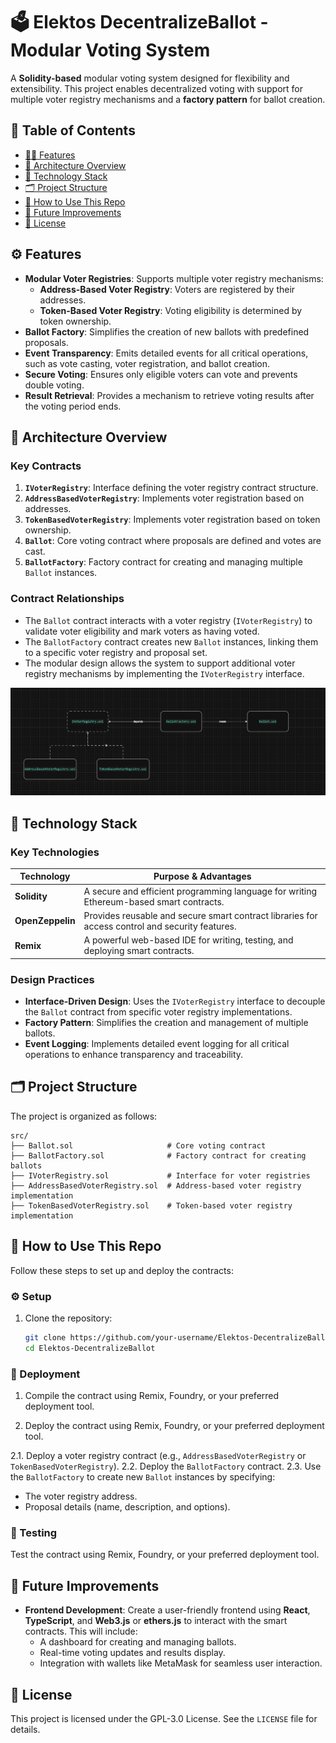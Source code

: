 # 🗳️ Elektos DecentralizeBallot - Modular Voting System

A **Solidity-based** modular voting system designed for flexibility and extensibility. This project enables decentralized voting with support for multiple voter registry mechanisms and a **factory pattern** for ballot creation.

## 📑 Table of Contents
- [🧑‍💻 Features](#️-features)
- [📐 Architecture Overview](#️-architecture-overview)
- [🎨 Technology Stack](#-technology-stack)
- [🗂️ Project Structure](#-project-structure)
- [📖 How to Use This Repo](#-how-to-use-this-repo)
- [🔮 Future Improvements](#-future-improvements)
- [📜 License](#-license)

## ⚙️ Features
- **Modular Voter Registries**: Supports multiple voter registry mechanisms:
  - **Address-Based Voter Registry**: Voters are registered by their addresses.
  - **Token-Based Voter Registry**: Voting eligibility is determined by token ownership.
- **Ballot Factory**: Simplifies the creation of new ballots with predefined proposals.
- **Event Transparency**: Emits detailed events for all critical operations, such as vote casting, voter registration, and ballot creation.
- **Secure Voting**: Ensures only eligible voters can vote and prevents double voting.
- **Result Retrieval**: Provides a mechanism to retrieve voting results after the voting period ends.

## 📐 Architecture Overview

### Key Contracts
1. **`IVoterRegistry`**: Interface defining the voter registry contract structure.
2. **`AddressBasedVoterRegistry`**: Implements voter registration based on addresses.
3. **`TokenBasedVoterRegistry`**: Implements voter registration based on token ownership.
4. **`Ballot`**: Core voting contract where proposals are defined and votes are cast.
5. **`BallotFactory`**: Factory contract for creating and managing multiple `Ballot` instances.

### Contract Relationships
- The `Ballot` contract interacts with a voter registry (`IVoterRegistry`) to validate voter eligibility and mark voters as having voted.
- The `BallotFactory` contract creates new `Ballot` instances, linking them to a specific voter registry and proposal set.
- The modular design allows the system to support additional voter registry mechanisms by implementing the `IVoterRegistry` interface.

![Architecture Diagram](/docs/Elektos-DecetralizeBallots.png)

## 🎨 Technology Stack

### Key Technologies
| Technology       | Purpose & Advantages                                                                                     |
|------------------|----------------------------------------------------------------------------------------------------------|
| **Solidity**     | A secure and efficient programming language for writing Ethereum-based smart contracts.                  |
| **OpenZeppelin** | Provides reusable and secure smart contract libraries for access control and security features.          |
| **Remix**        | A powerful web-based IDE for writing, testing, and deploying smart contracts.                            |

### Design Practices
- **Interface-Driven Design**: Uses the `IVoterRegistry` interface to decouple the `Ballot` contract from specific voter registry implementations.
- **Factory Pattern**: Simplifies the creation and management of multiple ballots.
- **Event Logging**: Implements detailed event logging for all critical operations to enhance transparency and traceability.

## 🗂️ Project Structure

The project is organized as follows:

```
src/
├── Ballot.sol                     # Core voting contract
├── BallotFactory.sol              # Factory contract for creating ballots
├── IVoterRegistry.sol             # Interface for voter registries
├── AddressBasedVoterRegistry.sol  # Address-based voter registry implementation
├── TokenBasedVoterRegistry.sol    # Token-based voter registry implementation
```

## 📖 How to Use This Repo

Follow these steps to set up and deploy the contracts:

### ⚙️ Setup

1. Clone the repository:
   ```sh
   git clone https://github.com/your-username/Elektos-DecentralizeBallot.git
   cd Elektos-DecentralizeBallot
   ```

### 🚀 Deployment

1. Compile the contract using Remix, Foundry, or your preferred deployment tool.

2. Deploy the contract using Remix, Foundry, or your preferred deployment tool.

2.1. Deploy a voter registry contract (e.g., `AddressBasedVoterRegistry` or `TokenBasedVoterRegistry`).
2.2. Deploy the `BallotFactory` contract.
2.3. Use the `BallotFactory` to create new `Ballot` instances by specifying:
   - The voter registry address.
   - Proposal details (name, description, and options).

### 🧪 Testing

Test the contract using Remix, Foundry, or your preferred deployment tool.

## 🔮 Future Improvements

- **Frontend Development**: Create a user-friendly frontend using **React**, **TypeScript**, and **Web3.js** or **ethers.js** to interact with the smart contracts. This will include:
  - A dashboard for creating and managing ballots.
  - Real-time voting updates and results display.
  - Integration with wallets like MetaMask for seamless user interaction.

## 📜 License

This project is licensed under the GPL-3.0 License. See the `LICENSE` file for details.

